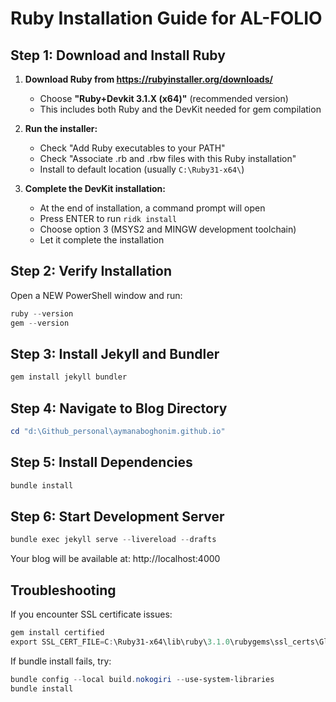 # Ruby Installation Guide for AL-FOLIO

## Step 1: Download and Install Ruby

1. **Download Ruby from https://rubyinstaller.org/downloads/**
   - Choose **"Ruby+Devkit 3.1.X (x64)"** (recommended version)
   - This includes both Ruby and the DevKit needed for gem compilation

2. **Run the installer:**
   - Check "Add Ruby executables to your PATH"
   - Check "Associate .rb and .rbw files with this Ruby installation"
   - Install to default location (usually `C:\Ruby31-x64\`)

3. **Complete the DevKit installation:**
   - At the end of installation, a command prompt will open
   - Press ENTER to run `ridk install`
   - Choose option 3 (MSYS2 and MINGW development toolchain)
   - Let it complete the installation

## Step 2: Verify Installation

Open a NEW PowerShell window and run:
```powershell
ruby --version
gem --version
```

## Step 3: Install Jekyll and Bundler

```powershell
gem install jekyll bundler
```

## Step 4: Navigate to Blog Directory

```powershell
cd "d:\Github_personal\aymanaboghonim.github.io"
```

## Step 5: Install Dependencies

```powershell
bundle install
```

## Step 6: Start Development Server

```powershell
bundle exec jekyll serve --livereload --drafts
```

Your blog will be available at: http://localhost:4000

## Troubleshooting

If you encounter SSL certificate issues:
```powershell
gem install certified
export SSL_CERT_FILE=C:\Ruby31-x64\lib\ruby\3.1.0\rubygems\ssl_certs\GlobalSignRootCA.pem
```

If bundle install fails, try:
```powershell
bundle config --local build.nokogiri --use-system-libraries
bundle install
```

